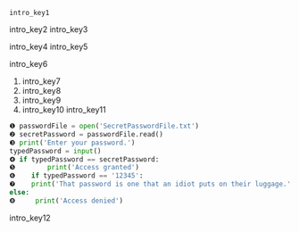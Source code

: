 ```ngMeta
intro_key1
```

intro_key2
intro_key3


intro_key4
intro_key5


intro_key6


1. intro_key7
2. intro_key8
3. intro_key9
4. intro_key10
intro_key11


```python
❶ passwordFile = open('SecretPasswordFile.txt')
❷ secretPassword = passwordFile.read()
❸ print('Enter your password.')
typedPassword = input()
❹ if typedPassword == secretPassword:
❺        print('Access granted')
❻    if typedPassword == '12345':
❼    print('That password is one that an idiot puts on their luggage.')
else:
❽     print('Access denied')
```
intro_key12
